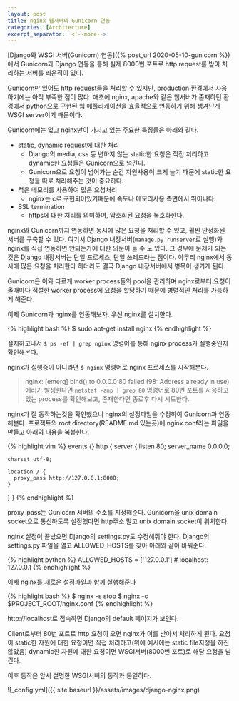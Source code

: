 ```yaml
---
layout: post
title: nginx 웹서버와 Gunicorn 연동
categories: [Architecture]
excerpt_separator:  <!--more-->
---
```


[Django와 WSGI 서버(Gunicorn) 연동]({% post_url 2020-05-10-gunicorn %}) 에서 Gunicorn과 Django 연동을 통해 실제 8000번 포트로 http request를 받아 처리하는 서버를 띄운적이 있다.

Gunicorn만 있어도 http request들을 처리할 수 있지만, production 환경에서 사용하기에는 아직 부족한 점이 많다. 애초에 nginx, apache와 같은 웹서버가 존재하던 환경에서 python으로 구현된 웹 애플리케이션을 효율적으로 연동하기 위해 생겨난게 WSGI server이기 때문이다.

Gunicorn에는 없고 nginx만이 가지고 있는 주요한 특징들은 아래와 같다.
* static, dynamic request에 대한 처리
  * Django의 media, css 등 변하지 않는 static한 요청은 직접 처리하고 dynamic한 요청들은 Gunicorn으로 넘긴다.
  * Gunicorn으로 요청이 넘어가는 순간 자원사용이 크게 늘기 때문에 static한 요청을 따로 처리해주는 것이 중요하다.
* 적은 메모리를 사용하여 많은 요청처리
  * nginx는 c로 구현되어있기때문에 속도나 메모리사용 측면에서 뛰어나다. 
* SSL termination 
  * https에 대한 처리를 의미하며, 암호회된 요청을 복호화한다.

nginx와 Gunicorn까지 연동하면 동시에 많은 요청을 처리할 수 있고, 훨씬 안정화된 서버를 구축할 수 있다. 여기서 Django 내장서버(`manage.py runserver`로 실행)와 nginx를 직접 연동하면 안되는가에 대한 의문이 들 수 도 있다. 그 경우에 문제가 되는 것은 Django 내장서버는 단일 프로세스, 단일 쓰레드라는 점이다. 아무리 nginx에서 동시에 많은 요청을 처리한다 하더라도 결국 Django 내장서버에서 병목이 생기게 된다. 

Gunicorn은 이와 다르게 worker process들의 pool을 관리하며 nginx로부터 요청이 올때마다 적절한 worker process에 요청을 할당하기 때문에 병렬적인 처리를 가능하게 해준다.

이제 Gunicorn과 nginx를 연동해보자. 우선 nginx를 설치한다.

{% highlight bash %}
$ sudo apt-get install nginx
{% endhighlight %}

설치하고나서 `$ ps -ef | grep nginx` 명령어를 통해 nginx process가 실행중인지 확인해본다.

nginx가 실행중이 아니라면 `$ nginx` 명령어로 nginx 프로세스를 시작해본다.
> nginx: [emerg] bind() to 0.0.0.0:80 failed (98: Address already in use) 에러가 발생한다면 `netstat -anp | grep 80` 명령어로 80번 포트를 사용하고있는 process를 확인해보고, 존재한다면 종료후 다시 시도한다.

nginx가 잘 동작하는것을 확인했으니 nginx의 설정파일을 수정하여 Gunicorn과 연동해본다.
프로젝트의 root directory(README.md 있는곳)에 nginx.conf라는 파일을 만들고 아래의 내용을 복붙한다.

{% highlight vim %}
events {}
http {
  server {
	listen 80;
	server_name 0.0.0.0;

	charset utf-8;

	location / {
	  proxy_pass http://127.0.0.1:8000;
	}
  }
}
{% endhighlight %}
<!--more-->
proxy_pass는 Gunicorn 서버의 주소를 지정해준다. Gunicorn을 unix domain socket으로 통신하도록 설정했다면 http주소 말고 unix domain socket이 위치한다.

nginx 설정이 끝났으면 Django의 settings.py도 수정해줘야 한다. Django의 settings.py 파일을 열고 ALLOWED_HOSTS를 찾아 아래와 같이 바꿔준다.

{% highlight python %}
ALLOWED_HOSTS = ['127.0.0.1']  # localhost: 127.0.0.1
{% endhighlight %}


이제 nginx를 새로운 설정파일과 함께 실행해준다

{% highlight bash %}
$ nginx -s stop
$ nginx -c $PROJECT_ROOT/nginx.conf
{% endhighlight %}

http://localhost로 접속하면 Django의 default 페이지가 보인다.

Client로부터 80번 포트로 http 요청이 오면 nginx가 이를 받아서 처리하게 된다. 요청이 static한 자원에 대한 요청이면 직접 처리하고(위에 예시에는 static file지정을 하진 않았음) dynamic한 자원에 대한 요청이면 WSGI서버(8000번 포트)로 해당 요청을 넘긴다.

이후 동작은 앞서 설명한 WSGI서버의 동작과 동일하다.

![_config.yml]({{ site.baseurl }}/assets/images/django-nginx.png)
